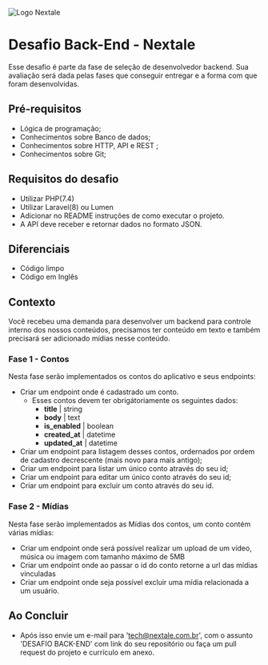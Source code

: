 ![Logo Nextale](https://github.com/nextalebr/desafio-backend/blob/master/nextale.jpeg "Nextale")

# Desafio Back-End - Nextale

Esse desafio é parte da fase de seleção de desenvolvedor backend.
Sua avaliação será dada pelas fases que conseguir entregar e a forma com que foram desenvolvidas.

## Pré-requisitos

- Lógica de programação;
- Conhecimentos sobre Banco de dados;
- Conhecimentos sobre HTTP, API e REST ;
- Conhecimentos sobre Git;

## Requisitos do desafio

- Utilizar PHP(7.4)
- Utilizar Laravel(8) ou Lumen
- Adicionar no README instruções de como executar o projeto.
- A API deve receber e retornar dados no formato JSON.

## Diferenciais

- Código limpo
- Código em Inglês

## Contexto

Você recebeu uma demanda para desenvolver um backend para controle interno dos nossos conteúdos, precisamos ter conteúdo em texto e também precisará ser adicionado mídias nesse conteúdo.

### Fase 1 - Contos

Nesta fase serão implementados os contos do aplicativo e seus endpoints:

- Criar um endpoint onde é cadastrado um conto.
  - Esses contos devem ter obrigátoriamente os seguintes dados:
    - **title** | string
    - **body** | text
    - **is_enabled** | boolean
    - **created_at** | datetime
    - **updated_at** | datetime
- Criar um endpoint para listagem desses contos, ordernados por ordem de cadastro decrescente (mais novo para mais antigo);
- Criar um endpoint para listar um único conto através do seu id;
- Criar um endpoint para editar um único conto através do seu id;
- Criar um endpoint para excluir um conto através do seu id.

### Fase 2 - Mídias

Nesta fase serão implementados as Mídias dos contos, um conto contém várias mídias:

- Criar um endpoint onde será possível realizar um upload de um vídeo, música ou imagem com tamanho máximo de 5MB
- Criar um endpoint onde ao passar o id do conto retorne a url das mídias vinculadas
- Criar um endpoint onde seja possível excluir uma mídia relacionada a um usuário.

## Ao Concluir

- Após isso envie um e-mail para 'tech@nextale.com.br', com o assunto 'DESAFIO BACK-END' com link do seu repositório ou faça um pull request do projeto e currículo em anexo.
